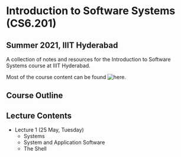# Introduction to Software Systems (CS6.201)
## Summer 2021, IIIT Hyderabad

A collection of notes and resources for the Introduction to Software Systems course at IIIT Hyderabad.

Most of the course content can be found ![here](https://serciiit.gitbook.io/introduction-to-software-systems/ "here").

## Course Outline

## Lecture Contents
* Lecture 1 (25 May, Tuesday)
    - Systems
    - System and Application Software
    - The Shell

